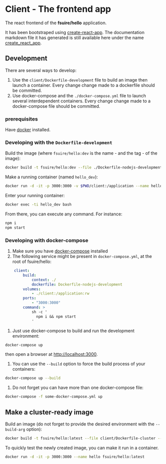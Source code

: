 # Client - The frontend app

The react frontend of the **fsuire/hello** application.

It has been bootstraped using [create-react-app](https://github.com/facebook/create-react-app). The documentation markdown file it has generated is still available here under the name [create_react_app](create_react_app.html).

## Development

There are several ways to develop:
1. Use the `client/Dockerfile-development` file to build an image then launch a container. Every change change made to a dockerfile should be committed.
1. Use docker-compose and the `./docker-compose.yml` file to launch several interdependent containers. Every change change made to a docker-compose file should be committed.

### prerequisites
Have [docker](https://docs.docker.com/engine/installation/) installed.

### Developing with the `Dockerfile-development`

Build the image (where `fsuire/hello:dev` is the name - and the tag - of the image):
```bash
docker build -t fsuire/hello:dev --file ./Dockerfile-nodejs-development client/.
```

Make a running container (named `hello_dev`):
```bash
docker run -d -it -p 3000:3000 -v $PWD/client:/application --name hello_dev fsuire/hello:dev bash
```

Enter your running container:
```bash
docker exec -ti hello_dev bash
```

From there, you can execute any command. For instance:
```bash
npm i
npm start
```

### Developing with docker-compose

1. Make sure you have [docker-compose](https://docs.docker.com/compose/install/) installed
1. The following service might be present in `docker-compose.yml`, at the root of fsuire/hello:
```yaml
    client:
        build:
            context: ./
            dockerfile: Dockerfile-nodejs-development
        volumes:
            - ./client:/application:rw
        ports:
            - "3000:3000"
        command: >
            sh -c '
              npm i && npm start
            '
```
1. Just use docker-compose to build and run the development environment:
```bash
docker-compose up
```
then open a browser at [http://localhost:3000](http://localhost:3000).
1. You can use the `--build` option to force the build process of your containers:
```bash
docker-compose up --build
```
1. Do not forget you can have more than one docker-compose file:
```bash
docker-compose -f some-docker-compose.yml up
```

## Make a cluster-ready image

Build an image (do not forget to provide the desired environment with the `--build-arg` option):
```bash
docker build -t fsuire/hello:latest --file client/Dockerfile-cluster --build-arg NODE_ENV=production client/.
```

To quickly test the newly created image, you can make it run in a container.
```bash
docker run -d -it -p 3000:3000 --name hello fsuire/hello:latest
```